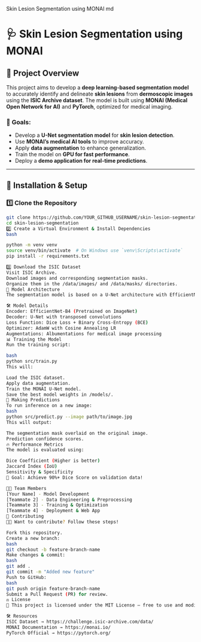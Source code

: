 Skin Lesion Segmentation using MONAI
md

# 🩺 Skin Lesion Segmentation using MONAI

## 📌 Project Overview
This project aims to develop a **deep learning-based segmentation model** to accurately identify and delineate **skin lesions** from **dermoscopic images** using the **ISIC Archive dataset**. The model is built using **MONAI (Medical Open Network for AI)** and **PyTorch**, optimized for medical imaging.

### 🎯 **Goals:**
- Develop a **U-Net segmentation model** for **skin lesion detection**.
- Use **MONAI’s medical AI tools** to improve accuracy.
- Apply **data augmentation** to enhance generalization.
- Train the model on **GPU for fast performance**.
- Deploy a **demo application for real-time predictions**.

---



## 🚀 **Installation & Setup**
### **1️⃣ Clone the Repository**
```bash
git clone https://github.com/YOUR_GITHUB_USERNAME/skin-lesion-segmentation.git
cd skin-lesion-segmentation
2️⃣ Create a Virtual Environment & Install Dependencies
bash

python -m venv venv
source venv/bin/activate  # On Windows use `venv\Scripts\activate`
pip install -r requirements.txt

3️⃣ Download the ISIC Dataset
Visit ISIC Archive.
Download images and corresponding segmentation masks.
Organize them in the /data/images/ and /data/masks/ directories.
🧠 Model Architecture
The segmentation model is based on a U-Net architecture with EfficientNet as the encoder, optimized for medical imaging.

🛠️ Model Details
Encoder: EfficientNet-B4 (Pretrained on ImageNet)
Decoder: U-Net with transposed convolutions
Loss Function: Dice Loss + Binary Cross-Entropy (BCE)
Optimizer: AdamW with Cosine Annealing LR
Augmentations: Albumentations for medical image processing
📊 Training the Model
Run the training script:

bash
python src/train.py
This will:

Load the ISIC dataset.
Apply data augmentation.
Train the MONAI U-Net model.
Save the best model weights in /models/.
🎯 Making Predictions
To run inference on a new image:
bash
python src/predict.py --image path/to/image.jpg
This will output:

The segmentation mask overlaid on the original image.
Prediction confidence scores.
🔥 Performance Metrics
The model is evaluated using:

Dice Coefficient (Higher is better)
Jaccard Index (IoU)
Sensitivity & Specificity
🚀 Goal: Achieve 90%+ Dice Score on validation data!

👨‍💻 Team Members
[Your Name] - Model Development
[Teammate 2] - Data Engineering & Preprocessing
[Teammate 3] - Training & Optimization
[Teammate 4] - Deployment & Web App
👥 Contributing
👨‍💻 Want to contribute? Follow these steps!

Fork this repository.
Create a new branch:
bash
git checkout -b feature-branch-name
Make changes & commit:
bash
git add .
git commit -m "Added new feature"
Push to GitHub:
bash
git push origin feature-branch-name
Submit a Pull Request (PR) for review.
⚖️ License
📜 This project is licensed under the MIT License – free to use and modify.

🛠️ Resources
ISIC Dataset → https://challenge.isic-archive.com/data/
MONAI Documentation → https://monai.io/
PyTorch Official → https://pytorch.org/


